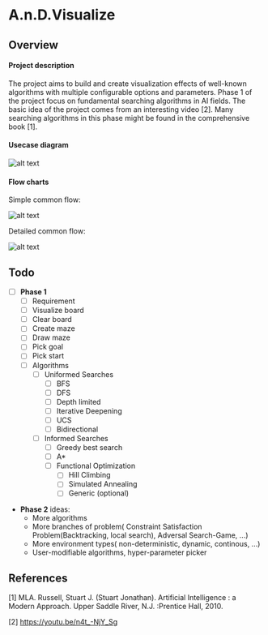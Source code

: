 # A.n.D.Visualize


## Overview

#### Project description
The project aims to build and create visualization effects of well-known algorithms with multiple configurable options and parameters. Phase 1 of the project focus on fundamental searching algorithms in AI fields. The basic idea of the project comes from an interesting video [2]. Many searching algorithms in this phase might be found in the comprehensive book [1].

#### Usecase diagram
![alt text](https://github.com/Nguyencongdat1997/A.n.D.Visualize/blob/phase1/dev/requirement/documents/diagrams/Usecase_diagram.jpg)

#### Flow charts
Simple common flow:

![alt text](https://github.com/Nguyencongdat1997/A.n.D.Visualize/blob/phase1/dev/requirement/documents/diagrams/flow_chart_1.jpg)

Detailed common flow:

![alt text](https://github.com/Nguyencongdat1997/A.n.D.Visualize/blob/phase1/dev/requirement/documents/diagrams/flow_chart_2.jpg)


## Todo
- [ ] **Phase 1**
  - [ ] Requirement
  - [ ] Visualize board
  - [ ] Clear board
  - [ ] Create maze
  - [ ] Draw maze
  - [ ] Pick goal
  - [ ] Pick start
  - [ ] Algorithms
    - [ ] Uniformed Searches
      - [ ] BFS
      - [ ] DFS
      - [ ] Depth limited
      - [ ] Iterative Deepening
      - [ ] UCS
      - [ ] Bidirectional
    - [ ] Informed Searches
      - [ ] Greedy best search
      - [ ] A*
      - [ ] Functional Optimization
        - [ ] Hill Climbing
        - [ ] Simulated Annealing
        - [ ] Generic (optional)
 - **Phase 2** ideas:
    - More algorithms
    - More branches of problem( Constraint Satisfaction Problem(Backtracking, local search), Adversal Search-Game, ...)
    - More environment types( non-deterministic, dynamic, continous, ...)
    - User-modifiable algorithms, hyper-parameter picker

## References
[1] MLA. Russell, Stuart J. (Stuart Jonathan). Artificial Intelligence : a Modern Approach. Upper Saddle River, N.J. :Prentice Hall, 2010.

[2] https://youtu.be/n4t_-NjY_Sg 
